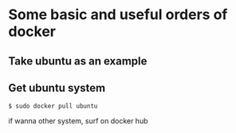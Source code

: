 # Some basic and useful orders of docker
Take ubuntu as an example
-------------------

## Get ubuntu system
    $ sudo docker pull ubuntu
if wanna other system, surf on docker hub

